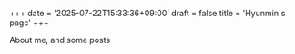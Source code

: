 +++
date = '2025-07-22T15:33:36+09:00'
draft = false
title = 'Hyunmin`s page'
+++

About me, and some posts
